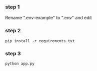 ### step 1
Rename ".env-example" to ".env" and edit
### step 2
```
pip install -r requirements.txt
```
### step 3
```
python app.py
```

